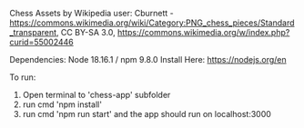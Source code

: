 Chess Assets by Wikipedia user: Cburnett - https://commons.wikimedia.org/wiki/Category:PNG_chess_pieces/Standard_transparent, CC BY-SA 3.0, https://commons.wikimedia.org/w/index.php?curid=55002446

Dependencies: Node 18.16.1 / npm 9.8.0
Install Here: https://nodejs.org/en

To run:
  1. Open terminal to 'chess-app' subfolder
  2. run cmd 'npm install'
  3. run cmd 'npm run start' and the app should run on localhost:3000
